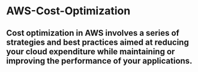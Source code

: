 # AWS-Cost-Optimization

## Cost optimization in AWS involves a series of strategies and best practices aimed at reducing your cloud expenditure while maintaining or improving the performance of your applications.